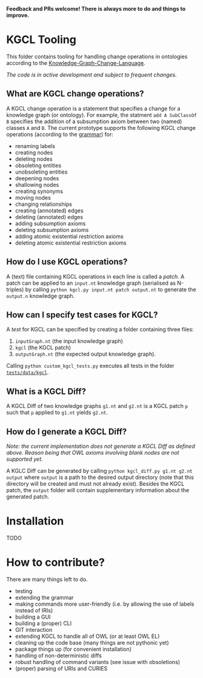 **Feedback and PRs welcome! There is always more to do and things to improve.**

# KGCL Tooling
This folder contains tooling for handling change operations in ontologies according to the [Knowledge-Graph-Change-Language](https://cmungall.github.io/knowledge-graph-change-language/).

*The code is in active development and subject to frequent changes.*

## What are KGCL change operations?

A KGCL change operation is a statement that specifies a change for a knowledge graph (or ontology). 
For example, the statment `add A SubClassOf B` specifies the addition of a subsumption axiom between two (named) classes `A` and `B`.
The current prototype supports the following KGCL change operations (according to the [grammar](https://github.com/ckindermann/knowledge-graph-change-language/blob/parser/kgcl_tool/grammar/kgcl.lark)) for:
- renaming labels
- creating nodes
- deleting nodes
- obsoleting entities
- unobsoleting entities
- deepening nodes
- shallowing nodes
- creating synonyms
- moving nodes
- changing relationships 
- creating (annotated) edges
- deleting (annotated) edges
- adding subsumption axioms
- deleting subsumption axioms
- adding atomic existential restriction axioms
- deleting atomic existential restriction axioms 

## How do I use KGCL operations?

A (text) file containing KGCL operations in each line is called a _patch_. A patch can be applied to an `input.nt` knowledge graph (serialised as N-triples) by calling `python kgcl.py input.nt patch output.nt` to generate the `output.n` knowledge graph.
 
## How can I specify test cases for KGCL?

A _test_ for KGCL can be specified by creating a folder containing three files:
1. `inputGraph.nt` (the input knowledge graph)
2. `kgcl` (the KGCL patch)
3. `outputGraph.nt` (the expected output knowledge graph).  

Calling `python custom_kgcl_tests.py` executes all tests in the folder [`tests/data/kgcl`](https://github.com/ckindermann/knowledge-graph-change-language/tree/parser/kgcl_tool/tests/data/kgcl).

## What is a KGCL Diff?

A KGCL Diff of two knowledge graphs `g1.nt` and `g2.nt` is a KGCL patch `p` such that `p` applied to `g1.nt` yields `g2.nt`.

## How do I generate a KGCL Diff?

*Note: the current implementation does not generate a KGCL Diff as defined above. Reason being that OWL axioms involving blank nodes are not supported yet.*

A KGLC Diff can be generated by calling `python kgcl_diff.py g1.nt g2.nt output` where `output` is a path to the desired output directory (note that this directory will be created and must not already exist). Besides the KGCL patch, the `output` folder will contain supplementary information about the generated patch.

# Installation

TODO

# How to contribute?

There are many things left to do. 
- testing
- extending the grammar
- making commands more user-friendly (i.e. by allowing the use of labels instead of IRIs)
- building a GUI 
- building a (proper) CLI
- GIT interaction
- extending KGCL to handle all of OWL (or at least OWL EL)
- cleaning up the code base (many things are not pythonic yet)
- package things up (for convenient installation)
- handling of non-deterministic diffs
- robust handling of command variants (see issue with obsoletions)
- (proper) parsing of URIs and CURIES 

